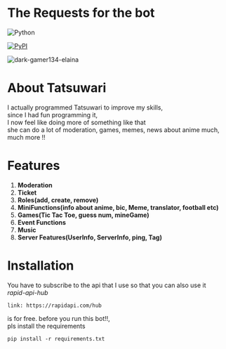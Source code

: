 # The Requests for the bot

![Python](https://img.shields.io/badge/Python-3.10-pink?style=for-the-badge)

  <a href="https://pypi.org/project/disnake/">
     <img alt="PyPI" src="https://img.shields.io/badge/disnake-v2.7.0-brightgreen">
  </a>
  
  ![dark-gamer134-elaina](https://user-images.githubusercontent.com/99350327/209368690-2cf01000-55ea-4793-a142-23fd955331ff.gif)



# About Tatsuwari

I actually programmed Tatsuwari to improve my skills,\
since I had fun programming it,\
I now feel like doing more of something like that\
she can do a lot of moderation, games, memes, news about anime much, much more !!

# Features
1. **Moderation**
2. **Ticket**
3. **Roles(add, create, remove)**
4. **MiniFunctions(info about anime, bic, Meme, translator, football etc)**
5. **Games(Tic Tac Toe, guess num, mineGame)**
6. **Event Functions**
7. **Music**
8. **Server Features(UserInfo, ServerInfo, ping, Tag)**

# Installation 
You have to subscribe to the api that I use so that you can also use it\
*rapid-api-hub*
```
link: https://rapidapi.com/hub
```
is for free.
before you run this bot!!,\
pls install the requirements

```
pip install -r requirements.txt
